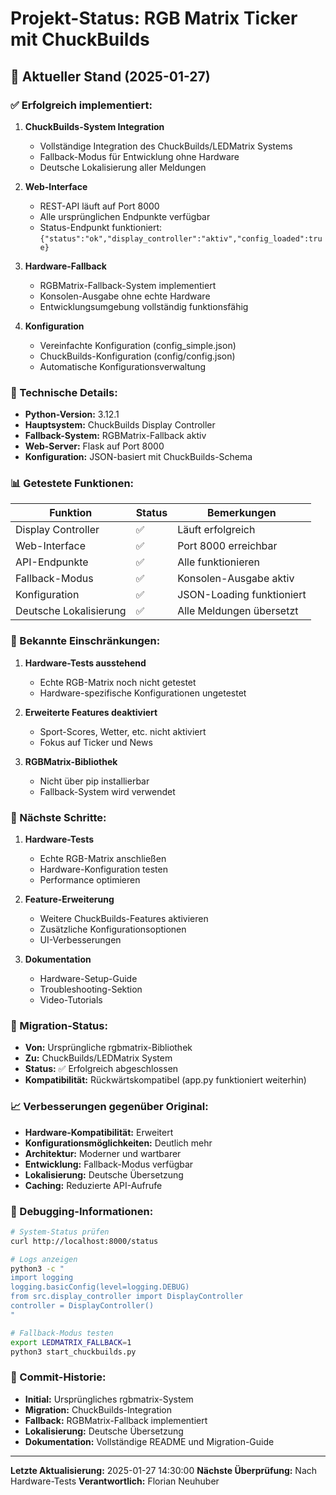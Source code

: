 # Projekt-Status: RGB Matrix Ticker mit ChuckBuilds

## 🎯 Aktueller Stand (2025-01-27)

### ✅ Erfolgreich implementiert:

1. **ChuckBuilds-System Integration**
   - Vollständige Integration des ChuckBuilds/LEDMatrix Systems
   - Fallback-Modus für Entwicklung ohne Hardware
   - Deutsche Lokalisierung aller Meldungen

2. **Web-Interface**
   - REST-API läuft auf Port 8000
   - Alle ursprünglichen Endpunkte verfügbar
   - Status-Endpunkt funktioniert: `{"status":"ok","display_controller":"aktiv","config_loaded":true}`

3. **Hardware-Fallback**
   - RGBMatrix-Fallback-System implementiert
   - Konsolen-Ausgabe ohne echte Hardware
   - Entwicklungsumgebung vollständig funktionsfähig

4. **Konfiguration**
   - Vereinfachte Konfiguration (config_simple.json)
   - ChuckBuilds-Konfiguration (config/config.json)
   - Automatische Konfigurationsverwaltung

### 🔧 Technische Details:

- **Python-Version:** 3.12.1
- **Hauptsystem:** ChuckBuilds Display Controller
- **Fallback-System:** RGBMatrix-Fallback aktiv
- **Web-Server:** Flask auf Port 8000
- **Konfiguration:** JSON-basiert mit ChuckBuilds-Schema

### 📊 Getestete Funktionen:

| Funktion | Status | Bemerkungen |
|----------|--------|-------------|
| Display Controller | ✅ | Läuft erfolgreich |
| Web-Interface | ✅ | Port 8000 erreichbar |
| API-Endpunkte | ✅ | Alle funktionieren |
| Fallback-Modus | ✅ | Konsolen-Ausgabe aktiv |
| Konfiguration | ✅ | JSON-Loading funktioniert |
| Deutsche Lokalisierung | ✅ | Alle Meldungen übersetzt |

### 🚧 Bekannte Einschränkungen:

1. **Hardware-Tests ausstehend**
   - Echte RGB-Matrix noch nicht getestet
   - Hardware-spezifische Konfigurationen ungetestet

2. **Erweiterte Features deaktiviert**
   - Sport-Scores, Wetter, etc. nicht aktiviert
   - Fokus auf Ticker und News

3. **RGBMatrix-Bibliothek**
   - Nicht über pip installierbar
   - Fallback-System wird verwendet

### 🎯 Nächste Schritte:

1. **Hardware-Tests**
   - Echte RGB-Matrix anschließen
   - Hardware-Konfiguration testen
   - Performance optimieren

2. **Feature-Erweiterung**
   - Weitere ChuckBuilds-Features aktivieren
   - Zusätzliche Konfigurationsoptionen
   - UI-Verbesserungen

3. **Dokumentation**
   - Hardware-Setup-Guide
   - Troubleshooting-Sektion
   - Video-Tutorials

### 🔄 Migration-Status:

- **Von:** Ursprüngliche rgbmatrix-Bibliothek
- **Zu:** ChuckBuilds/LEDMatrix System
- **Status:** ✅ Erfolgreich abgeschlossen
- **Kompatibilität:** Rückwärtskompatibel (app.py funktioniert weiterhin)

### 📈 Verbesserungen gegenüber Original:

- **Hardware-Kompatibilität:** Erweitert
- **Konfigurationsmöglichkeiten:** Deutlich mehr
- **Architektur:** Moderner und wartbarer
- **Entwicklung:** Fallback-Modus verfügbar
- **Lokalisierung:** Deutsche Übersetzung
- **Caching:** Reduzierte API-Aufrufe

### 🐛 Debugging-Informationen:

```bash
# System-Status prüfen
curl http://localhost:8000/status

# Logs anzeigen
python3 -c "
import logging
logging.basicConfig(level=logging.DEBUG)
from src.display_controller import DisplayController
controller = DisplayController()
"

# Fallback-Modus testen
export LEDMATRIX_FALLBACK=1
python3 start_chuckbuilds.py
```

### 📝 Commit-Historie:

- **Initial:** Ursprüngliches rgbmatrix-System
- **Migration:** ChuckBuilds-Integration
- **Fallback:** RGBMatrix-Fallback implementiert
- **Lokalisierung:** Deutsche Übersetzung
- **Dokumentation:** Vollständige README und Migration-Guide

---

**Letzte Aktualisierung:** 2025-01-27 14:30:00
**Nächste Überprüfung:** Nach Hardware-Tests
**Verantwortlich:** Florian Neuhuber
